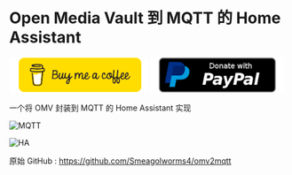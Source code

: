# Open Media Vault 到 MQTT 的 Home Assistant

[!["请给我买一杯咖啡"](https://raw.githubusercontent.com/Smeagolworms4/donate-assets/master/coffee.png)](https://www.buymeacoffee.com/smeagolworms4)
[!["请给我买一杯咖啡"](https://raw.githubusercontent.com/Smeagolworms4/donate-assets/master/paypal.png)](https://www.paypal.com/donate/?business=SURRPGEXF4YVU&no_recurring=0&item_name=你好，我是SmeagolWorms4。用于我的开源项目。%0A非常感谢你！%0A&currency_code=EUR)

一个将 OMV 封装到 MQTT 的 Home Assistant 实现

![MQTT](https://raw.githubusercontent.com/GollumDom/addon-repository/master/omv2mqtt/MQTT.gif)

![HA](https://raw.githubusercontent.com/GollumDom/addon-repository/master/omv2mqtt/HA.gif)

原始 GitHub : https://github.com/Smeagolworms4/omv2mqtt